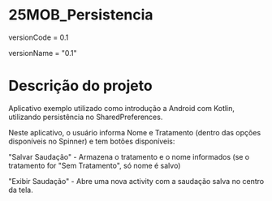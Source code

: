 # 25MOB_Persistencia

versionCode = 0.1

versionName = "0.1"


# Descrição do projeto
Aplicativo exemplo utilizado como introdução a Android com Kotlin, utilizando persistência no SharedPreferences.

Neste aplicativo, o usuário informa Nome e Tratamento (dentro das opções disponíveis no Spinner) e tem botões disponíveis:

"Salvar Saudação" - Armazena o tratamento e o nome informados (se o tratamento for "Sem Tratamento", só nome é salvo)

"Exibir Saudação" - Abre uma nova activity com a saudação salva no centro da tela.